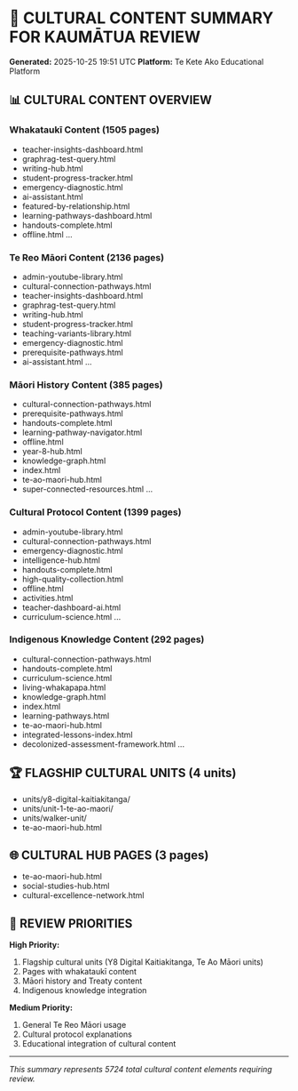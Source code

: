 # 🌿 CULTURAL CONTENT SUMMARY FOR KAUMĀTUA REVIEW
**Generated:** 2025-10-25 19:51 UTC
**Platform:** Te Kete Ako Educational Platform

## 📊 CULTURAL CONTENT OVERVIEW

### Whakataukī Content (1505 pages)
- teacher-insights-dashboard.html
- graphrag-test-query.html
- writing-hub.html
- student-progress-tracker.html
- emergency-diagnostic.html
- ai-assistant.html
- featured-by-relationship.html
- learning-pathways-dashboard.html
- handouts-complete.html
- offline.html
...

### Te Reo Māori Content (2136 pages)
- admin-youtube-library.html
- cultural-connection-pathways.html
- teacher-insights-dashboard.html
- graphrag-test-query.html
- writing-hub.html
- student-progress-tracker.html
- teaching-variants-library.html
- emergency-diagnostic.html
- prerequisite-pathways.html
- ai-assistant.html
...

### Māori History Content (385 pages)
- cultural-connection-pathways.html
- prerequisite-pathways.html
- handouts-complete.html
- learning-pathway-navigator.html
- offline.html
- year-8-hub.html
- knowledge-graph.html
- index.html
- te-ao-maori-hub.html
- super-connected-resources.html
...

### Cultural Protocol Content (1399 pages)
- admin-youtube-library.html
- cultural-connection-pathways.html
- emergency-diagnostic.html
- intelligence-hub.html
- handouts-complete.html
- high-quality-collection.html
- offline.html
- activities.html
- teacher-dashboard-ai.html
- curriculum-science.html
...

### Indigenous Knowledge Content (292 pages)
- cultural-connection-pathways.html
- handouts-complete.html
- curriculum-science.html
- living-whakapapa.html
- knowledge-graph.html
- index.html
- learning-pathways.html
- te-ao-maori-hub.html
- integrated-lessons-index.html
- decolonized-assessment-framework.html
...

## 🏆 FLAGSHIP CULTURAL UNITS (4 units)
- units/y8-digital-kaitiakitanga/
- units/unit-1-te-ao-maori/
- units/walker-unit/
- te-ao-maori-hub.html

## 🌐 CULTURAL HUB PAGES (3 pages)
- te-ao-maori-hub.html
- social-studies-hub.html
- cultural-excellence-network.html

## 🎯 REVIEW PRIORITIES

**High Priority:**
1. Flagship cultural units (Y8 Digital Kaitiakitanga, Te Ao Māori units)
2. Pages with whakataukī content
3. Māori history and Treaty content
4. Indigenous knowledge integration

**Medium Priority:**
1. General Te Reo Māori usage
2. Cultural protocol explanations
3. Educational integration of cultural content

---
*This summary represents 5724 total cultural content elements requiring review.*
